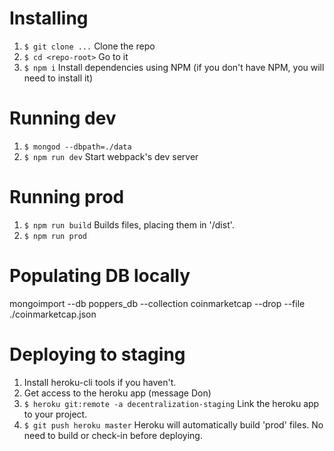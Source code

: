 # Installing
1. `$ git clone ...` Clone the repo
2. `$ cd <repo-root>` Go to it
3. `$ npm i` Install dependencies using NPM (if you don't have NPM, you will need to install it)

# Running dev
1. `$ mongod --dbpath=./data`
2. `$ npm run dev` Start webpack's dev server

# Running prod
1. `$ npm run build` Builds files, placing them in '/dist'.
2. `$ npm run prod`

# Populating DB locally
mongoimport --db poppers_db --collection coinmarketcap --drop --file ./coinmarketcap.json

# Deploying to staging
1. Install heroku-cli tools if you haven't.
2. Get access to the heroku app (message Don)
3. `$ heroku git:remote -a decentralization-staging` Link the heroku app to your project.
4. `$ git push heroku master` Heroku will automatically build 'prod' files. No need to build or check-in before deploying.
